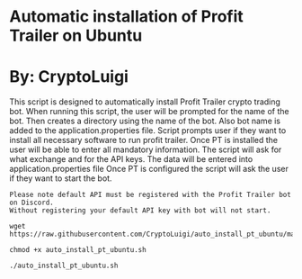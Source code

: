 # Automatic installation of Profit Trailer on Ubuntu
# By: CryptoLuigi

This script is designed to automatically install Profit Trailer crypto trading bot.
When running this script, the user will be prompted for the name of the bot.
Then creates a directory using the name of the bot. 
Also bot name is added to the application.properties file.
Script prompts user if they want to install all necessary software to run profit trailer.
Once PT is installed the user will be able to enter all mandatory information.
The script will ask for what exchange and for the API keys.
The data will be entered into application.properties file
Once PT is configured the script will ask the user if they want to start the bot.

```
Please note default API must be registered with the Profit Trailer bot on Discord.
Without registering your default API key with bot will not start.
 ```

```
wget https://raw.githubusercontent.com/CryptoLuigi/auto_install_pt_ubuntu/master/auto_install_pt_ubuntu.sh

chmod +x auto_install_pt_ubuntu.sh

./auto_install_pt_ubuntu.sh
 ```
